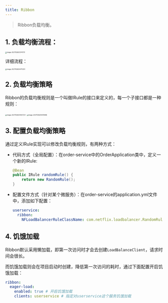 ```yaml
---
title: Ribbon
---
```


> Ribbon负载均衡。

## 1. 负载均衡流程：

<img src="https://figure-bed.chua-n.com/notebook/JavaWeb/SpringCloud/image-20211128203741731.png" alt="image-20211128203741731" style="zoom:33%;" />

详细流程：

<img src="https://figure-bed.chua-n.com/notebook/JavaWeb/SpringCloud/image-20211128204715351.png" alt="image-20211128204715351" style="zoom:33%;" />

## 2. 负载均衡策略

Ribbon的负载均衡规则是一个叫做IRule的接口来定义的，每一个子接口都是一种规则：

<img src="https://figure-bed.chua-n.com/notebook/JavaWeb/SpringCloud/image-20211128204937331.png" alt="image-20211128204937331" style="zoom:33%;" />

<img src="https://figure-bed.chua-n.com/notebook/JavaWeb/SpringCloud/image-20211128205019996.png" alt="image-20211128205019996" style="zoom:33%;" />

## 3. 配置负载均衡策略

通过定义IRule实现可以修改负载均衡规则，有两种方式：

- 代码方式（全局配置）：在order-service中的OrderApplication类中，定义一个新的IRule:

    ```java
    @Bean
    public IRule randomRule() {
        return new RandomRule();
    }
    ```

- 配置文件方式（针对某个微服务）：在order-service的application.yml文件中，添加如下配置：

    ```yml
    userservice:
      ribbon:
        NFLoadBalancerRuleClassName: com.netflix.loadbalancer.RandomRule # 负载均衡规则
    ```

## 4. 饥饿加载

Ribbon默认采用懒加载，即第一次访问时才会去创建`LoadBalanceClient`，请求时间会很长。

而饥饿加载则会在项目启动时创建，降低第一次访问的耗时，通过下面配置开启饥饿加载：

```yml
ribbon:
  eager-load:
    enabled: true # 开启饥饿加载
    clients: userservice # 指定对userservice这个服务饥饿加载
```


